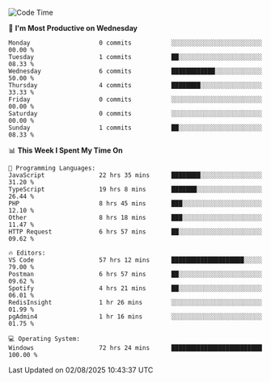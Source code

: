 <!--START_SECTION:waka-->
![Code Time](http://img.shields.io/badge/Code%20Time-5%2C463%20hrs%2037%20mins-blue)

📅 **I'm Most Productive on Wednesday** 

```text
Monday                   0 commits           ░░░░░░░░░░░░░░░░░░░░░░░░░   00.00 % 
Tuesday                  1 commits           ██░░░░░░░░░░░░░░░░░░░░░░░   08.33 % 
Wednesday                6 commits           ████████████░░░░░░░░░░░░░   50.00 % 
Thursday                 4 commits           ████████░░░░░░░░░░░░░░░░░   33.33 % 
Friday                   0 commits           ░░░░░░░░░░░░░░░░░░░░░░░░░   00.00 % 
Saturday                 0 commits           ░░░░░░░░░░░░░░░░░░░░░░░░░   00.00 % 
Sunday                   1 commits           ██░░░░░░░░░░░░░░░░░░░░░░░   08.33 % 
```


📊 **This Week I Spent My Time On** 

```text
💬 Programming Languages: 
JavaScript               22 hrs 35 mins      ████████░░░░░░░░░░░░░░░░░   31.20 % 
TypeScript               19 hrs 8 mins       ███████░░░░░░░░░░░░░░░░░░   26.44 % 
PHP                      8 hrs 45 mins       ███░░░░░░░░░░░░░░░░░░░░░░   12.10 % 
Other                    8 hrs 18 mins       ███░░░░░░░░░░░░░░░░░░░░░░   11.47 % 
HTTP Request             6 hrs 57 mins       ██░░░░░░░░░░░░░░░░░░░░░░░   09.62 % 

🔥 Editors: 
VS Code                  57 hrs 12 mins      ████████████████████░░░░░   79.00 % 
Postman                  6 hrs 57 mins       ██░░░░░░░░░░░░░░░░░░░░░░░   09.62 % 
Spotify                  4 hrs 21 mins       ██░░░░░░░░░░░░░░░░░░░░░░░   06.01 % 
RedisInsight             1 hr 26 mins        ░░░░░░░░░░░░░░░░░░░░░░░░░   01.99 % 
pgAdmin4                 1 hr 16 mins        ░░░░░░░░░░░░░░░░░░░░░░░░░   01.75 % 

💻 Operating System: 
Windows                  72 hrs 24 mins      █████████████████████████   100.00 % 
```


 Last Updated on 02/08/2025 10:43:37 UTC
<!--END_SECTION:waka-->

